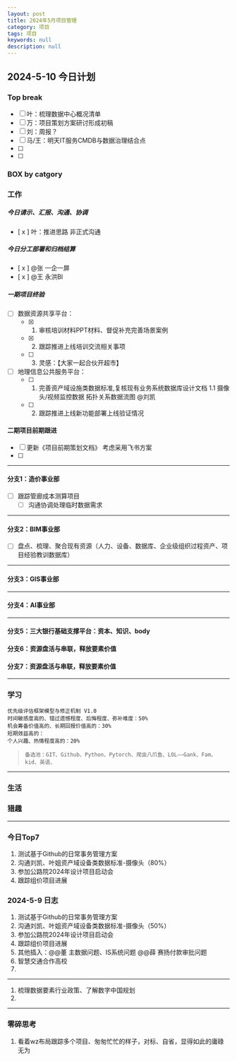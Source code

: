 ```yaml
---
layout: post
title: 2024年5月项目管理
category: 项目
tags: 项目
keywords: null
description: null
---
```




## 2024-5-10  今日计划

### Top break
- [ ] 叶：梳理数据中心概况清单
- [ ] 万：项目策划方案研讨形成初稿
- [ ] 刘：周报？
- [ ] 马/王：明天IT服务CMDB与数据治理结合点
- [ ]
- [ ]

### BOX by catgory

### 工作

##### 今日请示、汇报、沟通、协调

- [ x ] 叶：推进思路 非正式沟通

##### 今日分工部署和归档结算

- [ x ] @张 一企一屏
- [ x ] @王 永洪BI


##### 一期项目终验
- [ ] 数据资源共享平台：
    - [x] 1. 审核培训材料PPT材料、督促补充完善场景案例
    - [x] 2. 跟踪推进上线培训交流相关事项
    - [ ] 3. 灵感：【大家一起合伙开超市】
- [ ] 地理信息公共服务平台：
    - [ ] 1. 完善资产域设施类数据标准,复核现有业务系统数据库设计文档
            1.1 摄像头/视频监控数据 拓扑关系数据流图   @刘凯
    - [ ] 2. 跟踪推进上线新功能部署上线验证情况

#### 二期项目前期跟进
- [ ] 更新《项目前期策划文档》   考虑采用飞书方案
- [ ] 

---
#### 分支1：造价事业部

- [ ] 跟踪管廊成本测算项目
    - [ ] 沟通协调处理临时数据需求

---
#### 分支2：BIM事业部
- [ ] 盘点、梳理、聚合现有资源（人力、设备、数据库、企业级组织过程资产、项目经验教训数据库）
---
#### 分支3：GIS事业部

--- 
#### 分支4：AI事业部


--- 
#### 分支5：三大银行基础支撑平台：资本、知识、body



#### 分支6：资源盘活与串联，释放要素价值



#### 分支7：资源盘活与串联，释放要素价值



--------------------------------------

### 学习

    优先级评估框架模型与修正机制 V1.0
    时间敏感度高的、错过遗憾程度、后悔程度、弥补难度：50%
    机会筹备价值高的、长期回报价值高的：30%
    短期效益高的：
    个人兴趣、热情程度高的：20%





>     备选池：GIT、Github、Python、Pytorch、爬虫八爪鱼、LOL——Gank、Fam、kid、英语、

---

### 生活



### 猎趣



---

### 今日Top7

1. 测试基于Github的日常事务管理方案
2. 沟通刘凯、叶姐资产域设备类数据标准-摄像头（80%）
3. 参加公路院2024年设计项目启动会
4. 跟踪组价项目进展







### 2024-5-9 日志

1. 测试基于Github的日常事务管理方案
2. 沟通刘凯、叶姐资产域设备类数据标准-摄像头（50%）
3. 参加公路院2024年设计项目启动会
4. 跟踪组价项目进展
5. 其他插入：@@董 主数据问题、IS系统问题 @@薛 赛扬付款审批问题
6. 智慧交通合作高校
7. 
--- 
1. 梳理数据要素行业政策、了解数字中国规划
2. 





--- 
### 零碎思考

1. 看着wz布局跟踪多个项目、匆匆忙忙的样子，对标、自省，显得如此的庸碌无为



























